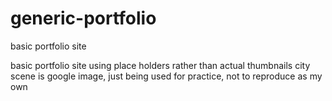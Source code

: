 # generic-portfolio
basic portfolio site

basic portfolio site using place holders rather than actual thumbnails
city scene is google image, just being used for practice, not to reproduce as my own
